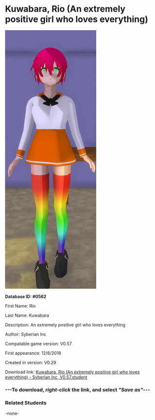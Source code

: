 # Kuwabara, Rio (An extremely positive girl who loves everything)

<img src="../../Files/Images/Kuwabara, Rio (An extremely positive girl who loves everything).png" title="Kuwabara, Rio (An extremely positive girl who loves everything) - Syberian Inc, V0.57">

**Database ID: #0562**

First Name: Rio

Last Name: Kuwabara

Description: An extremely positive girl who loves everything

Author: Syberian Inc

Compatable game version: V0.57

First appearance: 12/8/2018

Created in version: V0.29

Download link: <a href="https://raw.githubusercontent.com/Arbiter1223/Daigaku-Gurashi-Custom-Students/master/Files/Student%20Files/Kuwabara%2C%20Rio%20(An%20extremely%20positive%20girl%20who%20loves%20everything)%20-%20Syberian%20Inc%2C%20V0.57.student">Kuwabara, Rio (An extremely positive girl who loves everything) - Syberian Inc, V0.57.student</a>

### ---**To download, _right-click_ the link, and select _"Save as"_**---

### Related Students

-none-
